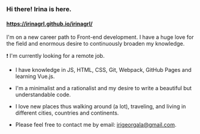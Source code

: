 ### Hi there! Irina is here.

#### https://irinagrl.github.io/irinagrl/

I'm on a new career path to Front-end development. I have a huge love for the field and enormous desire to continuously broaden my knowledge. 

❗ I'm currently looking for a remote job.

- I have knowledge in  JS, HTML, CSS, Git, Webpack, GitHub Pages and learning Vue.js.

- I'm a minimalist and a rationalist and my desire to write a beautiful but understandable code.

- I love new places thus walking around (a lot), traveling, and living in different cities, countries and continents. 

- Please feel free to contact me by email: irigeorgala@gmail.com.
